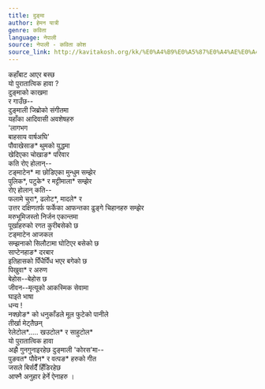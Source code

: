 ```yaml
---
title: दुङ्मा
author: हेमन यात्री
genre: कविता
language: नेपाली
source: नेपाली - कविता कोश
source_link: http://kavitakosh.org/kk/%E0%A4%B9%E0%A5%87%E0%A4%AE%E0%A4%A8_%E0%A4%AF%E0%A4%BE%E0%A4%A4%E0%A5%8D%E0%A4%B0%E0%A5%80
---
```


कहाँबाट आएर बस्छ  
यो पुरातात्विक हावा ?  
दुङ्माको काखमा  
र गाउँछ--  
दुङ्माली जिब्रोको संगीतमा  
यहाँका आदिवासी अवशेषहरु  
'लागभग  
बाहसाय वार्षअघि'  
पौवाखेसाङ\* थुमको युद्धमा  
खेदिएका चोखाङ\* परिवार  
कति रोए होलान्--  
टङ्माटेन\* मा छोडिएका मुन्धुम सम्झेर  
पुलिक\*, पटुके\* र मट्टीमाला\* सम्झेर  
रोए होलान् कति--  
फलामे चुरा\*, ढलोट\*, मादले\* र  
उत्तर दक्षिणतर्फ फर्केका आफन्तका ढुङ्गे चिहानहरु सम्झेर  
मरुभूमिजस्तो निर्जन एकान्तमा  
पूर्खाहरुको रगत कुरीबसेको छ  
टङ्माटेन आजकल  
सम्झनाको सिलौटामा घोटिएर बसेको छ  
साप्टेनहाङ\* दरबार  
इतिहासको पिँधैपिँध भएर बगेको छ  
पिखुवा\* र अरुण  
बेहोस--बेहोस छ  
जीवन--मृत्यूको आकस्मिक सेवामा  
घाइते भाषा  
धन्य !  
नक्छोङ\* को धनुकाँडले मूल फुटेको पानीले  
तीर्खा मेट्तैछन्  
रेलेटोल\*..... खउटोल\* र साहुटोल\*  
यो पुरातात्विक हावा  
अझै गुनगुनाइरहेछ दुङ्माली 'कोरस'मा--  
पुङवत\* पौवेन\* र वत्पङ\* हरुको गीत  
जसले बिर्सदैँ हिँडिरहेछ  
आफ्नै अनुहार हेर्ने ऐनाहरु ।
